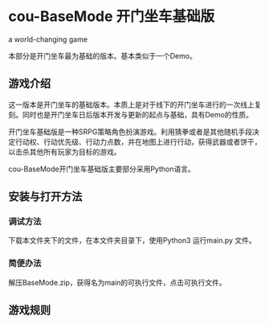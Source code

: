 # cou-BaseMode 开门坐车基础版

a world-changing game



本部分是开门坐车最为基础的版本。基本类似于一个Demo。



## 游戏介绍

这一版本是开门坐车的基础版本。本质上是对于线下的开门坐车进行的一次线上复刻。同时也是开门坐车日后版本开发与更新的起点与基础，具有Demo的性质。

开门坐车基础版是一种SRPG策略角色扮演游戏。利用猜拳或者是其他随机手段决定行动权、行动优先级、行动力点数，并在地图上进行行动，获得武器或者饼干，以击杀其他所有玩家为目标的游戏。

cou-BaseMode开门坐车基础版主要部分采用Python语言。



## 安装与打开方法

### 调试方法

下载本文件夹下的文件，在本文件夹目录下，使用Python3 运行main.py 文件。

### 简便办法

解压BaseMode.zip，获得名为main的可执行文件，点击可执行文件。



## 游戏规则

